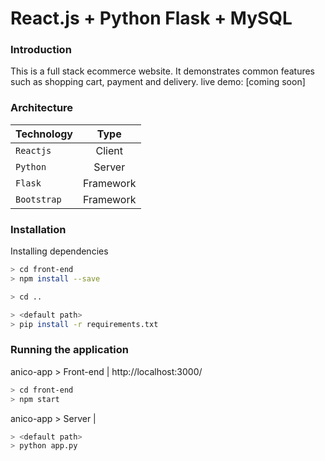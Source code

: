 # React.js + Python Flask + MySQL

### Introduction
This is a full stack ecommerce website. It demonstrates common features such as shopping cart, payment and delivery. 
live demo: [coming soon]

### Architecture
| Technology   | Type           | 
| ------------- |:-------------:
| `Reactjs`     | Client | 
| `Python`     | Server      |  
| `Flask`     | Framework      |  
| `Bootstrap`     | Framework      |  


### Installation
Installing dependencies 
```sh
> cd front-end
> npm install --save
```
```sh
> cd ..
```
```sh
> <default path>
> pip install -r requirements.txt
```

### Running the application
anico-app > Front-end | http://localhost:3000/
```sh
> cd front-end
> npm start
```

anico-app > Server | 
```sh
> <default path>
> python app.py
```



